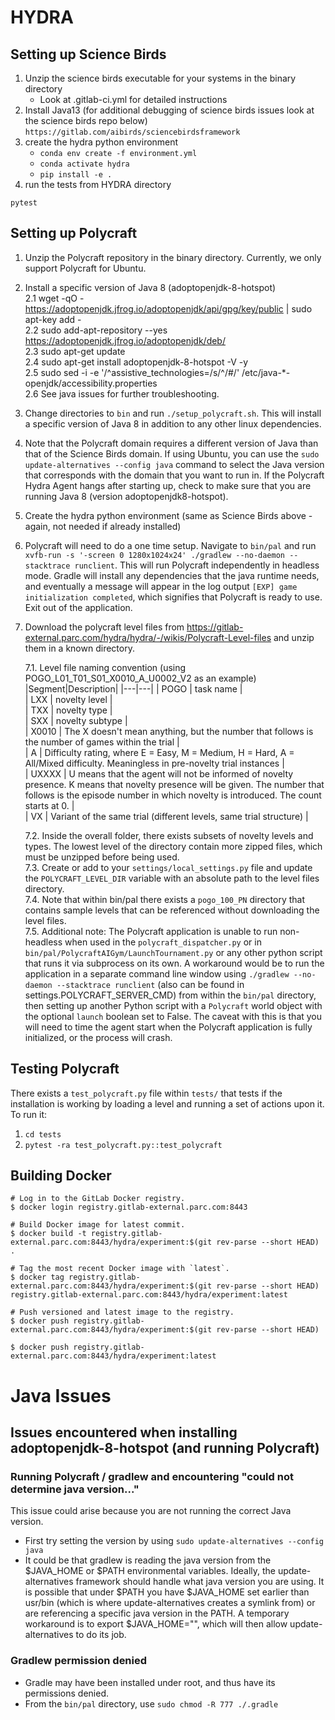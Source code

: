 # HYDRA
## Setting up Science Birds
1. Unzip the science birds executable for your systems in the binary directory
   - Look at .gitlab-ci.yml for detailed instructions
2. Install Java13 (for additional debugging of science birds issues look at the science birds repo below)
```https://gitlab.com/aibirds/sciencebirdsframework```
3. create the hydra python environment
   - ```conda env create -f environment.yml```
   - ```conda activate hydra```
   - `pip install -e .`
4. run the tests from HYDRA directory
```
pytest
```
## Setting up Polycraft
1. Unzip the Polycraft repository in the binary directory.  Currently, we only support Polycraft for Ubuntu.
2. Install a specific version of Java 8 (adoptopenjdk-8-hotspot)  
   2.1 wget -qO - https://adoptopenjdk.jfrog.io/adoptopenjdk/api/gpg/key/public | sudo apt-key add -  
   2.2 sudo add-apt-repository --yes https://adoptopenjdk.jfrog.io/adoptopenjdk/deb/  
   2.3 sudo apt-get update  
   2.4 sudo apt-get install adoptopenjdk-8-hotspot -V -y  
   2.5 sudo sed -i -e '/^assistive_technologies=/s/^/#/' /etc/java-*-openjdk/accessibility.properties  
   2.6 See java issues for further troubleshooting.
3. Change directories to `bin` and run `./setup_polycraft.sh`.  This will install a specific version of Java 8 in addition to any other linux dependencies.  
4. Note that the Polycraft domain requires a different version of Java than that of the Science Birds domain.  If using Ubuntu, you can use the `sudo update-alternatives --config java` command to select the Java version that corresponds with the domain that you want to run in.  If the Polycraft Hydra Agent hangs after starting up, check to make sure that you are running Java 8 (version adoptopenjdk8-hotspot). 
5. Create the hydra python environment (same as Science Birds above - again, not needed if already installed)
6. Polycraft will need to do a one time setup.  Navigate to `bin/pal` and run `xvfb-run -s '-screen 0 1280x1024x24' ./gradlew --no-daemon --stacktrace runclient`.  This will run Polycraft independently in headless mode.  Gradle will install any dependencies that the java runtime needs, and eventually a message will appear in the log output `[EXP] game initialization completed`, which signifies that Polycraft is ready to use.  Exit out of the application.
7. Download the polycraft level files from https://gitlab-external.parc.com/hydra/hydra/-/wikis/Polycraft-Level-files and unzip them in a known directory.  

   7.1. Level file naming convention (using POGO_L01_T01_S01_X0010_A_U0002_V2 as an example)
      |Segment|Description|
      |---|---|
      | POGO | task name |  
      | LXX | novelty level |  
      | TXX | novelty type |  
      | SXX | novelty subtype |  
      | X0010 | The X doesn't mean anything, but the number that follows is the number of games within the trial |  
      | A | Difficulty rating, where E = Easy, M = Medium, H = Hard, A = All/Mixed difficulty.  Meaningless in pre-novelty trial instances |  
      | UXXXX | U means that the agent will not be informed of novelty presence. K means that novelty presence will be given.  The number that follows is the episode number in which novelty is introduced.  The count starts at 0. |  
      | VX | Variant of the same trial (different levels, same trial structure) |  
      
   7.2. Inside the overall folder, there exists subsets of novelty levels and types. The lowest level of the directory contain more zipped files, which must be unzipped before being used.  
   7.3. Create or add to your `settings/local_settings.py` file and update the `POLYCRAFT_LEVEL_DIR` variable with an absolute path to the level files directory.  
   7.4. Note that within bin/pal there exists a `pogo_100_PN` directory that contains sample levels that can be referenced without downloading the level files.  
   7.5. Additional note: The Polycraft application is unable to run non-headless when used in the `polycraft_dispatcher.py` or in `bin/pal/PolycraftAIGym/LaunchTournament.py` or any other python script that runs it via subprocess on its own.  A workaround would be to run the application in a separate command line window using `./gradlew --no-daemon --stacktrace runclient` (also can be found in settings.POLYCRAFT_SERVER_CMD) from within the `bin/pal` directory, then setting up another Python script with a `Polycraft` world object with the optional `launch` boolean set to False. The caveat with this is that you will need to time the agent start when the Polycraft application is fully initialized, or the process will crash.  

## Testing Polycraft
   There exists a `test_polycraft.py` file within `tests/` that tests if the installation is working by loading a level and running a set of actions upon it.  To run it:  
   1. `cd tests`
   2. `pytest -ra test_polycraft.py::test_polycraft`


## Building Docker

```
# Log in to the GitLab Docker registry.
$ docker login registry.gitlab-external.parc.com:8443

# Build Docker image for latest commit.
$ docker build -t registry.gitlab-external.parc.com:8443/hydra/experiment:$(git rev-parse --short HEAD) .

# Tag the most recent Docker image with `latest`.
$ docker tag registry.gitlab-external.parc.com:8443/hydra/experiment:$(git rev-parse --short HEAD) registry.gitlab-external.parc.com:8443/hydra/experiment:latest

# Push versioned and latest image to the registry.
$ docker push registry.gitlab-external.parc.com:8443/hydra/experiment:$(git rev-parse --short HEAD)

$ docker push registry.gitlab-external.parc.com:8443/hydra/experiment:latest
```

# Java Issues
## Issues encountered when installing adoptopenjdk-8-hotspot (and running Polycraft)
### Running Polycraft / gradlew and encountering "could not determine java version..."
This issue could arise because you are not running the correct Java version.  
* First try setting the version by using `sudo update-alternatives --config java`
* It could be that gradlew is reading the java version from the $JAVA_HOME or $PATH environmental variables.  Ideally, the update-alternatives framework should handle what java version you are using.  It is possible that under $PATH you have $JAVA_HOME set earlier than usr/bin (which is where update-alternatives creates a symlink from) or are referencing a specific java version in the PATH.  A temporary workaround is to export $JAVA_HOME="", which will then allow update-alternatives to do its job.
### Gradlew permission denied
* Gradle may have been installed under root, and thus have its permissions denied.
* From the `bin/pal` directory, use `sudo chmod -R 777 ./.gradle`